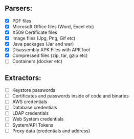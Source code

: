 ## Parsers:
* [x] PDF files
* [X] Microsoft Office files (Word, Excel etc)
* [X] X509 Certificate files
* [X] Image files (Jpg, Png, Gif etc)
* [X] Java packages (Jar and war)
* [X] Disassembly APK Files with APKTool
* [X] Compressed files (zip, tar, gzip etc)
* [ ] Containers (docker etc)

## Extractors:
* [ ] Keystore passwords
* [ ] Certificates and passwords inside of code and binaries
* [ ] AWS credentials
* [ ] Database credentials
* [ ] LDAP credentials
* [ ] Web System credentials
* [ ] System/API Tokens
* [ ] Proxy data (credentials and address)
